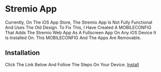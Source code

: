 # Stremio App
Currently, On The iOS App Store, The Stremio App Is Not Fully Functional And Uses The Old Design.
To Fix This, I Have Created A MOBILECONFIG That Adds The Stremio Web App As A Fullscreen App On Any iOS Device It Is Installed On.
This MOBILECONFIG And The Apps Are Removable.

## Installation
Click The Link Below And Follow The Steps On Your Device.
[Install](https://stuffzez.github.io/iOS-Configs/WebApps/Stremio/Stremio%20iOS.mobileconfig)
